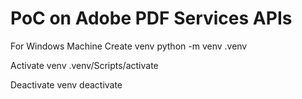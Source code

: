 # PoC on Adobe PDF Services APIs

For Windows Machine
Create venv
python -m venv .venv

Activate venv
.venv/Scripts/activate

Deactivate venv
deactivate
